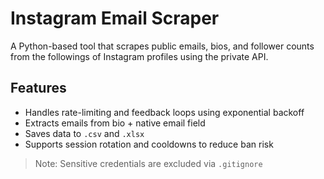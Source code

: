 # Instagram Email Scraper

A Python-based tool that scrapes public emails, bios, and follower counts from the followings of Instagram profiles using the private API.

## Features
- Handles rate-limiting and feedback loops using exponential backoff
- Extracts emails from bio + native email field
- Saves data to `.csv` and `.xlsx`
- Supports session rotation and cooldowns to reduce ban risk

> Note: Sensitive credentials are excluded via `.gitignore`
